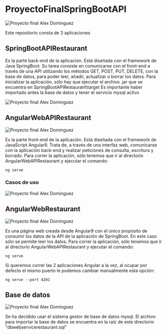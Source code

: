 # ProyectoFinalSpringBootAPI
![Proyecto final Alex Dominguez](https://i.ibb.co/dLbbyfb/portada.jpg "Proyecto final Alex Dominguez")

Este repositorio consta de 3 aplicaciones

## SpringBootAPIRestaurant

Es la parte back-end de la aplicación. Está diseñada con el framework de Java SpringBoot. Su tarea consiste en comunicarse con el front-end a través de una API utilizando los métodos GET, POST, PUT, DELETE, con la base de datos, para poder leer, añadir, actualizar o borrar los datos.
Para inicializar la aplicación, sólo hay que ejecutar el archivo .jar que se encuentra en SpringBootAPIRestaurant\target
Es importante haber importado antes la base de datos y tener el servicio mysql activo

![Proyecto final Alex Dominguez](https://i.ibb.co/stRL8dD/2020-05-07-13h32-20.png "Proyecto final Alex Dominguez")

## AngularWebAPIRestaurant

![Proyecto final Alex Dominguez](https://i.ibb.co/sgmZVkx/2020-05-07-20h36-53.png "Proyecto final Alex Dominguez")

Es la parte front-end de la aplicación. Está diseñada con el framework de JavaScript Angular9. Trata de, a través de una interfaz web, comunicarse con la aplicación back-end y realizar peticiones de consulta, escritura y borrado.
Para correr la aplicación, sólo tenemos que ir al directorio AngularWebAPIRestaurant y ejecutar el comando:

`ng serve`

### Casos de uso

![Proyecto final Alex Dominguez](https://i.ibb.co/jGS6707/Diagrama-Casos-De-Uso-Angular-Web-APIRestaurant.png "Proyecto final Alex Dominguez")

## AngularWebRestaurant

![Proyecto final Alex Dominguez](https://i.ibb.co/4pTVYRj/2020-05-07-13h40-02.png "Proyecto final Alex Dominguez")

Es una página web creada desde Angular9 con el único propósito de consumir los datos de la API de la aplicación de SpringBoot. En este caso sólo se permite leer los datos.
Para correr la aplicación, sólo tenemos que ir al directorio AngularWebAPIRestaurant y ejecutar el comando:

`ng serve`

Si queremos correr las 2 aplicaciones Angular a la vez, al ocupar por defecto el mismo puerto le podemos cambiar manualmente esta opción:

`ng serve --port 4201`

## Base de datos

![Proyecto final Alex Dominguez](https://i.ibb.co/xhFy7y4/Modelo-Entidad-Relacion-DBwebservicerestaurant.png "Proyecto final Alex Dominguez")

Se ha decidido usar el sistema gestor de base de datos mysql. El archivo para importar la base de datos se encuentra en la raíz de este directorio "dbwebservicerestaurant.sql"